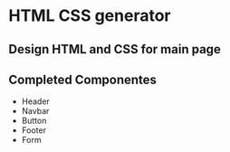 # HTML CSS generator

## Design HTML and CSS for main page

## Completed Componentes

- Header
- Navbar
- Button
- Footer
- Form
